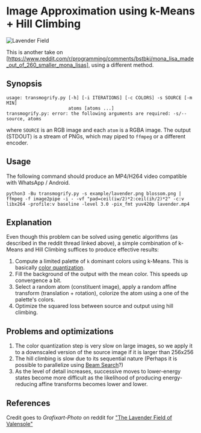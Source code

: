 # Image Approximation using k-Means + Hill Climbing

![Lavender Field](https://raw.githubusercontent.com/kochab/image-approximation/master/examples/lavender.png "Lavender Field")

This is another take on [https://www.reddit.com/r/programming/comments/bstbki/mona_lisa_made_out_of_260_smaller_mona_lisas], using a different method.

## Synopsis

```
usage: transmogrify.py [-h] [-i ITERATIONS] [-c COLORS] -s SOURCE [-m MIN]
                       atoms [atoms ...]
transmogrify.py: error: the following arguments are required: -s/--source, atoms
```

where `SOURCE` is an RGB image and each `atom` is a RGBA image. The output (STDOUT) is a stream of PNGs, which may piped to `ffmpeg` or a different encoder.

## Usage

The following command should produce an MP4/H264 video compatible with WhatsApp / Android.

```
python3 -Bu transmogrify.py -s example/lavender.png blossom.png | ffmpeg -f image2pipe -i - -vf "pad=ceil(iw/2)*2:ceil(ih/2)*2" -c:v libx264 -profile:v baseline -level 3.0 -pix_fmt yuv420p lavender.mp4
```

## Explanation

Even though this problem can be solved using genetic algorithms (as described in the reddit thread linked above), a simple combination of k-Means and Hill Climbing suffices to produce effective results:

1. Compute a limited palette of `k` dominant colors using k-Means. This is basically [color quantization](https://en.wikipedia.org/wiki/Color_quantization).
2. Fill the background of the output with the mean color. This speeds up convergence a bit.
3. Select a random atom (constituent image), apply a random affine transform (translation + rotation), colorize the atom using a one of the palette's colors.
4. Optimize the squared loss between source and output using hill climbing.

## Problems and optimizations

1. The color quantization step is very slow on large images, so we apply it to a downscaled version of the source image if it is larger than 256x256
2. The hill climbing is slow due to its sequential nature (Perhaps it is possible to parallelize using [Beam Search](https://en.wikipedia.org/wiki/Beam_search)?)
3. As the level of detail increases, successive moves to lower-energy states become more difficult as the likelihood of producing energy-reducing affine transforms becomes lower and lower. 

## References

Credit goes to _Grafixart-Photo_ on reddit for ["The Lavender Field of Valensole"](https://www.reddit.com/r/europe/comments/d8ilaz/the_lavender_field_of_valensole_france/) 
